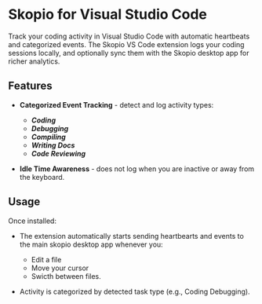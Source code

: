 # Skopio for Visual Studio Code

Track your coding activity in Visual Studio Code with automatic heartbeats and categorized events.
The Skopio VS Code extension logs your coding sessions locally, and optionally sync them with the
Skopio desktop app for richer analytics.

## Features

- **Categorized Event Tracking** - detect and log activity types:
  - **_Coding_**
  - **_Debugging_**
  - **_Compiling_**
  - **_Writing Docs_**
  - **_Code Reviewing_**

- **Idle Time Awareness** - does not log when you are inactive or away from the keyboard.

## Usage

Once installed:

- The extension automatically starts sending heartbearts and events to the main skopio desktop app whenever you:
  - Edit a file
  - Move your cursor
  - Swicth between files.

- Activity is categorized by detected task type (e.g., Coding Debugging).
